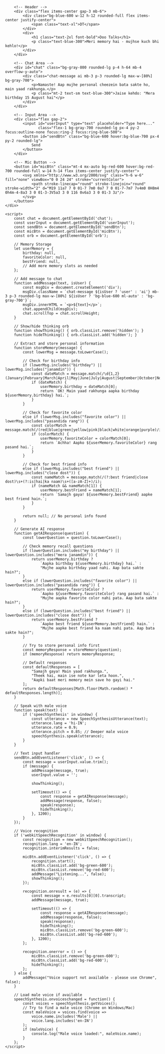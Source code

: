 <!DOCTYPE html>
<html>
<head>
    <title>Doo Talks - AI with Memory</title>
    <script src="https://cdn.tailwindcss.com"></script>
    <style>
        @keyframes pulse {
            0% { transform: scale(1); opacity: 0.7; }
            50% { transform: scale(1.2); opacity: 1; }
            100% { transform: scale(1); opacity: 0.7; }
        }
        @keyframes orb-float {
            0% { transform: translateY(0); }
            50% { transform: translateY(-10px); }
            100% { transform: translateY(0); }
        }
        .thinking-orb {
            animation: 
                pulse 2s infinite ease-in-out,
                orb-float 3s infinite ease-in-out;
            filter: drop-shadow(0 0 12px rgba(59, 130, 246, 0.8));
        }
    </style>
</head>
<body class="bg-gray-900 text-white min-h-screen flex items-center justify-center p-4">
    <div class="w-full max-w-md relative">
        <!-- Thinking Orb -->
        <div id="orb" class="thinking-orb hidden absolute -top-20 left-1/2 transform -translate-x-1/2 w-16 h-16 bg-blue-500 rounded-full"></div>

        <!-- Header -->
        <div class="flex items-center gap-3 mb-6">
            <div class="bg-blue-600 w-12 h-12 rounded-full flex items-center justify-center">
                <span class="text-xl">DT</span>
            </div>
            <div>
                <h1 class="text-2xl font-bold">Doo Talks</h1>
                <p class="text-blue-300">Meri memory hai - mujhse kuch bhi kehlo!</p>
            </div>
        </div>

        <!-- Chat Area -->
        <div id="chat" class="bg-gray-800 rounded-lg p-4 h-64 mb-4 overflow-y-auto">
            <div class="chat-message ai mb-3 p-3 rounded-lg max-w-[80%] bg-gray-700">
                <p>Namaste! Aap mujhe personal cheezein bata sakte ho, main yaad rakhunga.</p>
                <p class="mt-2 text-sm text-blue-300">Jaise kehdo: "Mera birthday 15 August hai"</p>
            </div>
        </div>

        <!-- Input Area -->
        <div class="flex gap-2">
            <input id="userInput" type="text" placeholder="Type here..." 
                   class="flex-1 bg-gray-700 rounded-lg px-4 py-2 focus:outline-none focus:ring-2 focus:ring-blue-500">
            <button id="sendBtn" class="bg-blue-600 hover:bg-blue-700 px-4 py-2 rounded-lg">
                Send
            </button>
        </div>

        <!-- Mic Button -->
        <button id="micBtn" class="mt-4 mx-auto bg-red-600 hover:bg-red-700 rounded-full w-14 h-14 flex items-center justify-center">
            <svg xmlns="http://www.w3.org/2000/svg" class="h-6 w-6" fill="none" viewBox="0 0 24 24" stroke="currentColor">
                <path stroke-linecap="round" stroke-linejoin="round" stroke-width="2" d="M19 11a7 7 0 01-7 7m0 0a7 7 0 01-7-7m7 7v4m0 0H8m4 0h4m-4-8a3 3 0 01-3-3V5a3 3 0 116 0v6a3 3 0 01-3 3z"/>
            </svg>
        </button>
    </div>

    <script>
        const chat = document.getElementById('chat');
        const userInput = document.getElementById('userInput');
        const sendBtn = document.getElementById('sendBtn');
        const micBtn = document.getElementById('micBtn');
        const orb = document.getElementById('orb');
        
        // Memory Storage
        let userMemory = {
            birthday: null,
            favoriteColor: null,
            bestFriend: null,
            // Add more memory slots as needed
        };

        // Add message to chat
        function addMessage(text, isUser) {
            const msgDiv = document.createElement('div');
            msgDiv.className = `chat-message ${isUser ? 'user' : 'ai'} mb-3 p-3 rounded-lg max-w-[80%] ${isUser ? 'bg-blue-600 ml-auto' : 'bg-gray-700'}`;
            msgDiv.innerHTML = `<p>${text}</p>`;
            chat.appendChild(msgDiv);
            chat.scrollTop = chat.scrollHeight;
        }

        // Show/hide thinking orb
        function showThinking() { orb.classList.remove('hidden'); }
        function hideThinking() { orb.classList.add('hidden'); }

        // Extract and store personal information
        function storeMemory(message) {
            const lowerMsg = message.toLowerCase();
            
            // Check for birthday info
            if (lowerMsg.includes("birthday") || lowerMsg.includes("janamdin")) {
                const dateMatch = message.match(/\d{1,2} (January|February|March|April|May|June|July|August|September|October|November|December)/i);
                if (dateMatch) {
                    userMemory.birthday = dateMatch[0];
                    return `OK! Main yaad rakhunga aapka birthday ${userMemory.birthday} hai.`;
                }
            }
            
            // Check for favorite color
            else if (lowerMsg.includes("favorite color") || lowerMsg.includes("pasandida rang")) {
                const colorMatch = message.match(/(red|blue|green|yellow|pink|black|white|orange|purple)/i);
                if (colorMatch) {
                    userMemory.favoriteColor = colorMatch[0];
                    return `Achha! Aapko ${userMemory.favoriteColor} rang pasand hai.`;
                }
            }
            
            // Check for best friend info
            else if (lowerMsg.includes("best friend") || lowerMsg.includes("close dost")) {
                const nameMatch = message.match(/(?:best friend|close dost)\s+(?:is|hai|ka naam)\s+([a-zA-Z]+)/i);
                if (nameMatch && nameMatch[1]) {
                    userMemory.bestFriend = nameMatch[1];
                    return `Samajh gaya! ${userMemory.bestFriend} aapke best friend hain.`;
                }
            }
            
            return null; // No personal info found
        }

        // Generate AI response
        function getAIResponse(question) {
            const lowerQuestion = question.toLowerCase();
            
            // Check memory recall questions
            if (lowerQuestion.includes("my birthday") || lowerQuestion.includes("mera janamdin")) {
                return userMemory.birthday ? 
                    `Aapka birthday ${userMemory.birthday} hai.` : 
                    "Mujhe aapka birthday yaad nahi. Aap bata sakte hain?";
            }
            else if (lowerQuestion.includes("favorite color") || lowerQuestion.includes("pasandida rang")) {
                return userMemory.favoriteColor ?
                    `Aapko ${userMemory.favoriteColor} rang pasand hai.` :
                    "Mujhe aapka favorite color nahi pata. Aap bata sakte hain?";
            }
            else if (lowerQuestion.includes("best friend") || lowerQuestion.includes("close dost")) {
                return userMemory.bestFriend ?
                    `Aapke best friend ${userMemory.bestFriend} hain.` :
                    "Mujhe aapke best friend ka naam nahi pata. Aap bata sakte hain?";
            }
            
            // Try to store personal info first
            const memoryResponse = storeMemory(question);
            if (memoryResponse) return memoryResponse;
            
            // Default responses
            const defaultResponses = [
                "Samajh gaya! Main yaad rakhunga.",
                "Theek hai, main ise note kar leta hoon.",
                "Aapki baat meri memory mein save ho gayi hai."
            ];
            return defaultResponses[Math.floor(Math.random() * defaultResponses.length)];
        }

        // Speak with male voice
        function speak(text) {
            if ('speechSynthesis' in window) {
                const utterance = new SpeechSynthesisUtterance(text);
                utterance.lang = 'hi-IN';
                utterance.rate = 0.9;
                utterance.pitch = 0.85; // Deeper male voice
                speechSynthesis.speak(utterance);
            }
        }

        // Text input handler
        sendBtn.addEventListener('click', () => {
            const message = userInput.value.trim();
            if (message) {
                addMessage(message, true);
                userInput.value = '';
                
                showThinking();
                
                setTimeout(() => {
                    const response = getAIResponse(message);
                    addMessage(response, false);
                    speak(response);
                    hideThinking();
                }, 1200);
            }
        });

        // Voice recognition
        if ('webkitSpeechRecognition' in window) {
            const recognition = new webkitSpeechRecognition();
            recognition.lang = 'en-IN';
            recognition.interimResults = false;
            
            micBtn.addEventListener('click', () => {
                recognition.start();
                micBtn.classList.add('bg-green-600');
                micBtn.classList.remove('bg-red-600');
                addMessage("Listening...", false);
                showThinking();
            });

            recognition.onresult = (e) => {
                const message = e.results[0][0].transcript;
                addMessage(message, true);
                
                setTimeout(() => {
                    const response = getAIResponse(message);
                    addMessage(response, false);
                    speak(response);
                    hideThinking();
                    micBtn.classList.remove('bg-green-600');
                    micBtn.classList.add('bg-red-600');
                }, 1200);
            };

            recognition.onerror = () => {
                micBtn.classList.remove('bg-green-600');
                micBtn.classList.add('bg-red-600');
                hideThinking();
            };
        } else {
            addMessage("Voice support not available - please use Chrome", false);
        }

        // Load male voice if available
        speechSynthesis.onvoiceschanged = function() {
            const voices = speechSynthesis.getVoices();
            // Try to find a male voice (Chrome on Windows/Mac)
            const maleVoice = voices.find(voice => 
                voice.name.includes('Male') || 
                voice.lang.includes('en-IN')
            );
            if (maleVoice) {
                console.log("Male voice loaded:", maleVoice.name);
            }
        };
    </script>
</body>
</html>
